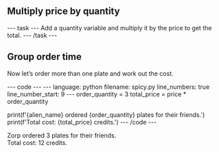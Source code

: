 <h2 class="c-project-heading--task">Multiply price by quantity</h2>
--- task ---
Add a quantity variable and multiply it by the price to get the total.
--- /task ---

<h2 class="c-project-heading--explainer">Group order time</h2>

Now let’s order more than one plate and work out the cost.

<div class="c-project-code">
--- code ---
---
language: python
filename: spicy.py
line_numbers: true
line_number_start: 9
---
order_quantity = 3
total_price = price * order_quantity

print(f'{alien_name} ordered {order_quantity} plates for their friends.')
print(f'Total cost: {total_price} credits.')
--- /code ---
</div>

<div class="c-project-output">
Zorp ordered 3 plates for their friends.<br />
Total cost: 12 credits.
</div>
